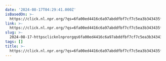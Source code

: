 ```yaml
---
date: '2024-08-17T04:29:41.000Z'
isBasedOn: >-
  https://click.nl.npr.org/?qs=6fa00ed4416c6a97abddfbf7cf7c5ea3b343435fd8e75d0ae6900f139a612acb4d58447e8799cbe1b0e16b23db6fbffeac985aa920cc7a91
link: >-
  https://click.nl.npr.org/?qs=6fa00ed4416c6a97abddfbf7cf7c5ea3b343435fd8e75d0ae6900f139a612acb4d58447e8799cbe1b0e16b23db6fbffeac985aa920cc7a91
slug: >-
  2024-08-17-httpsclicknlnprorgqs6fa00ed4416c6a97abddfbf7cf7c5ea3b343435fd8e75d0ae6900f139a612acb4d58447e8799cbe1b0e16b23db6fbffeac985aa920cc7a91
tags: []
title: >-
  https://click.nl.npr.org/?qs=6fa00ed4416c6a97abddfbf7cf7c5ea3b343435fd8e75d0ae6900f139a612acb4d58447e8799cbe1b0e16b23db6fbffeac985aa920cc7a91
---
```

 
